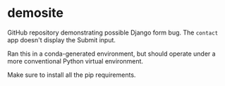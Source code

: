 # demosite
GitHub repository demonstrating possible Django form bug. The `contact` app doesn't display the Submit input.

Ran this in a conda-generated environment, but should operate under a more conventional Python virtual environment.

Make sure to install all the pip requirements.
